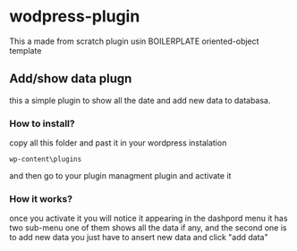 # wodpress-plugin
This a made from scratch plugin usin BOILERPLATE oriented-object template

## Add/show data plugn 
this a simple plugin to show all the date and add new data to databasa.

### How to install?
copy all this folder and past it in your wordpress instalation 
```
wp-content\plugins
```
and then go to your plugin managment plugin and activate it

### How it works?
once you activate it you will notice it appearing in the dashpord menu
it has two sub-menu one of them shows all the data if any, and the second one is to add new data
you just have to ansert new data and click "add data"
